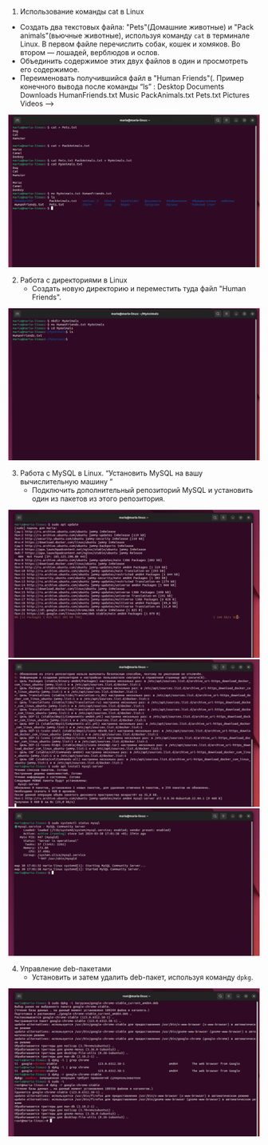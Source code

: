  1. Использование команды cat в Linux
   - Создать два текстовых файла: "Pets"(Домашние животные) и "Pack animals"(вьючные животные), используя команду `cat` в терминале Linux. В первом файле перечислить собак, кошек и хомяков. Во втором — лошадей, верблюдов и ослов.
   - Объединить содержимое этих двух файлов в один и просмотреть его содержимое.
   - Переименовать получившийся файл в "Human Friends"(.
Пример конечного вывода после команды “ls” :
Desktop Documents Downloads  HumanFriends.txt  Music  PackAnimals.txt  Pets.txt  Pictures  Videos -->

![](./LinuxPrtSc/1.png)

2. Работа с директориями в Linux
   - Создать новую директорию и переместить туда файл "Human Friends".

![](./LinuxPrtSc/2.png)

3. Работа с MySQL в Linux. “Установить MySQL на вашу вычислительную машину ”
   - Подключить дополнительный репозиторий MySQL и установить один из пакетов из этого репозитория.

![](./LinuxPrtSc/3.1.png)
![](./LinuxPrtSc/3.2.png)
![](./LinuxPrtSc/3.3.png)

4. Управление deb-пакетами
   - Установить и затем удалить deb-пакет, используя команду `dpkg`.

![](./LinuxPrtSc/4.png)


